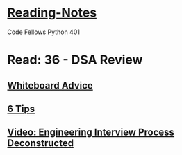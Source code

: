 # [Reading-Notes](https://alsosteve.github.io/reading-notes/)
Code Fellows Python 401

# Read: 36 - DSA Review

## [Whiteboard Advice](https://hackernoon.com/the-best-whiteboard-interview-advice-i-ever-received-3ebbfa72e4a)

## [6 Tips](https://blog.usejournal.com/6-tips-to-ace-a-whiteboard-programming-interview-f06c1b378bc6)

## [Video: Engineering Interview Process Deconstructed](https://www.youtube.com/watch?v=KdXAUst8bdo)
